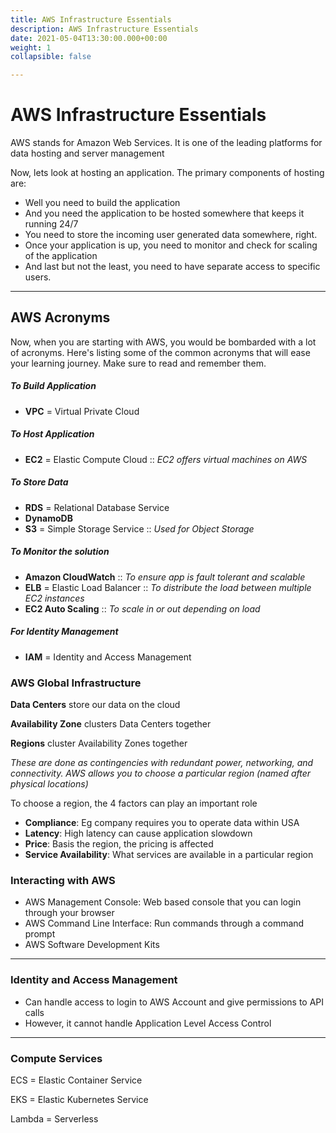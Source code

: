 ```yaml
---
title: AWS Infrastructure Essentials
description: AWS Infrastructure Essentials
date: 2021-05-04T13:30:00.000+00:00
weight: 1
collapsible: false

---
```

# AWS Infrastructure Essentials

AWS stands for Amazon Web Services. It is one of the leading platforms for data hosting and server management

Now, lets look at hosting an application. The primary components of hosting are:

* Well you need to build the application
* And you need the application to be hosted somewhere that keeps it running 24/7
* You need to store the incoming user generated data somewhere, right.
* Once your application is up, you need to monitor and check for scaling of the application
* And last but not the least, you need to have separate access to specific users.

***

## AWS Acronyms

Now, when you are starting with AWS, you would be bombarded with a lot of acronyms. Here's listing some of the common acronyms that will ease your learning journey. Make sure to read and remember them.

##### To Build Application

* **VPC** = Virtual Private Cloud

##### To Host Application

* **EC2** = Elastic Compute Cloud :: _EC2 offers virtual machines on AWS_

##### To Store Data

* **RDS** = Relational Database Service
* **DynamoDB**
* **S3** = Simple Storage Service :: _Used for Object Storage_

##### To Monitor the solution

* **Amazon CloudWatch** :: _To ensure app is fault tolerant and scalable_
* **ELB** = Elastic Load Balancer :: _To distribute the load between multiple EC2 instances_
* **EC2 Auto Scaling** :: _To scale in or out depending on load_

##### For Identity Management

* **IAM** = Identity and Access Management

### AWS Global Infrastructure

**Data Centers** store our data on the cloud

**Availability Zone** clusters Data Centers together

**Regions** cluster Availability Zones together

_These are done as contingencies with redundant power, networking, and connectivity. AWS allows you to choose a particular region (named after physical locations)_

To choose a region, the 4 factors can play an important role

* **Compliance**: Eg company requires you to operate data within USA
* **Latency**: High latency can cause application slowdown
* **Price**: Basis the region, the pricing is affected
* **Service Availability**: What services are available in a particular region

### Interacting with AWS

* AWS Management Console: Web based console that you can login through your browser
* AWS Command Line Interface: Run commands through a command prompt
* AWS Software Development Kits

***

### Identity and Access Management

* Can handle access to login to AWS Account and give permissions to API calls
* However, it cannot handle Application Level Access Control

***

### Compute Services

ECS = Elastic Container Service

EKS = Elastic Kubernetes Service

Lambda = Serverless 